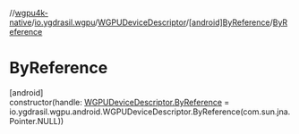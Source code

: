 //[wgpu4k-native](../../../../index.md)/[io.ygdrasil.wgpu](../../index.md)/[WGPUDeviceDescriptor](../index.md)/[[android]ByReference](index.md)/[ByReference](-by-reference.md)

# ByReference

[android]\
constructor(handle: [WGPUDeviceDescriptor.ByReference](../../../io.ygdrasil.wgpu.android/-w-g-p-u-device-descriptor/-by-reference/index.md) = io.ygdrasil.wgpu.android.WGPUDeviceDescriptor.ByReference(com.sun.jna.Pointer.NULL))